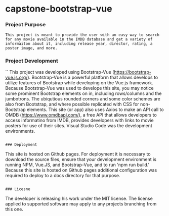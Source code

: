 # capstone-bootstrap-vue

### Project Purpose
```
This project is meant to provide the user with an easy way to search for any movie available in the IMDB database and get a variety of informaiton about it, including release year, director, rating, a poster image, and more.
```

### Project Development
``
This project was developed using Bootstrap-Vue (https://bootstrap-vue.js.org/). Bootstrap-Vue is a powerful platform that allows develops to utilize features of Bootstrap while developing on the Vue.js framework. Because Bootstrap-Vue was used to develope this site, you may notice some prominent Bootstrap elements on in, including rows/columns and the jumbotrons. The ubiqutious rounded corners and some color schemes are also from Bootstrap, and where possible replicated with CSS for non-Bootstrap elements. This site (or app) also uses Axios to make an API call to OMDB (https://www.omdbapi.com/), a free API that allows developers to access informatino from IMDB, provides developers with links to movie posters for use of their sites. Visual Studio Code was the development environments. 
```

### Deployment
```
This site is hosted on Github pages. For deployment it is necessary to download the source files, ensure that your development environment is running NPM, Vue.JS, and Bootstrap-Vue, and to run 'npm run build.' Because this site is hosted on Github pages additional configuration was required to deploy to a docs directory for that purpose.
```

### Licesne
```
The developer is releasing his work under the MIT license. The license applied to supported software may apply to any projects branching from this one. 
```
